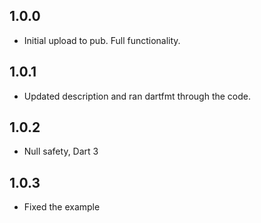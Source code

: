 ## 1.0.0

- Initial upload to pub. Full functionality.

## 1.0.1

- Updated description and ran dartfmt through the code.

## 1.0.2

- Null safety, Dart 3

## 1.0.3

- Fixed the example